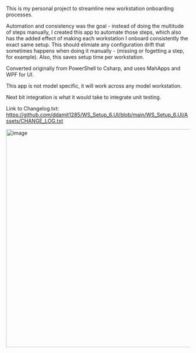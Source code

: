 This is my personal project to streamline new workstation onboarding processes.

Automation and consistency was the goal - instead of doing the multitude of steps manually, I created this app to automate those steps, which also has the added effect of making each workstation I onboard consistently the exact same setup.
This should elimiate any configuration drift that sometimes happens when doing it manually - (missing or fogetting a step, for example).
Also, this saves setup time per workstation.

Converted originally from PowerShell to Csharp, and uses MahApps and WPF for UI.

This app is not model specific, it will work across any model workstation.

Next bit integration is what it would take to integrate unit testing.

Link to Changelog.txt: https://github.com/ddamit1285/WS_Setup_6.UI/blob/main/WS_Setup_6.UI/Assets/CHANGE_LOG.txt

<img width="899" height="597" alt="image" src="https://github.com/user-attachments/assets/60409881-6004-4f78-bdf5-5da47fba3598" />
